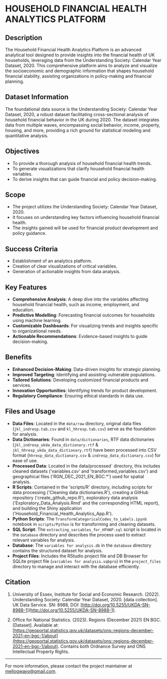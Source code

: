 # HOUSEHOLD FINANCIAL HEALTH ANALYTICS PLATFORM

## Description

The Household Financial Health Analytics Platform is an advanced analytical tool designed to provide insights into the financial health of UK households, leveraging data from the Understanding Society: Calendar Year Dataset, 2020. This comprehensive platform aims to analyze and visualize the socioeconomic and demographic information that shapes household financial stability, assisting organizations in policy-making and financial planning.

## Dataset Information

The foundational data source is the Understanding Society: Calendar Year Dataset, 2020, a robust dataset facilitating cross-sectional analysis of household financial behavior in the UK during 2020. The dataset integrates data from multiple waves, encompassing social behavior, income, property, housing, and more, providing a rich ground for statistical modeling and quantitative analysis.

## Objectives

- To provide a thorough analysis of household financial health trends.
- To generate visualizations that clarify household financial health variables.
- To derive insights that can guide financial and policy decision-making.

## Scope

- The project utilizes the Understanding Society: Calendar Year Dataset, 2020.
- It focuses on understanding key factors influencing household financial health.
- The insights gained will be used for financial product development and policy guidance.

## Success Criteria

- Establishment of an analytics platform.
- Creation of clear visualizations of critical variables.
- Generation of actionable insights from data analysis.

## Key Features

- **Comprehensive Analysis**: A deep dive into the variables affecting household financial health, such as income, employment, and education.
- **Predictive Modelling**: Forecasting financial outcomes for households using machine learning.
- **Customizable Dashboards**: For visualizing trends and insights specific to organizational needs.
- **Actionable Recommendations**: Evidence-based insights to guide decision-making.

## Benefits

- **Enhanced Decision-Making**: Data-driven insights for strategic planning.
- **Improved Targeting**: Identifying and assisting vulnerable populations.
- **Tailored Solutions**: Developing customized financial products and services.
- **Innovation Opportunities**: Identifying trends for product development.
- **Regulatory Compliance**: Ensuring ethical standards in data use.

## Files and Usage

- **Data Files**: Located in the `data/raw` directory, original data files (`jkl_indresp.tab.csv` and `kl_hhresp.tab.csv`) serve as the foundation for analysis.
- **Data Dictionaries**: Found in `data/dictionaries`, RTF data dictionaries (`jkl_indresp_ukda_data_dictionary.rtf` & `jkl_hhresp_ukda_data_dictionary.rtf`) have been processed into CSV format (`hhresp_data_dictionary.csv` & `indresp_data_dictionary.csv`) for ease of use.
- **Processed Data**: Located in the data/processed` directory, this includes cleaned datasets ('variables.csv' and 'transformed_variables.csv') and geographical files ('RGN_DEC_2021_EN_BGC.*') used for spatial analysis.
- **R Scripts**: Contained in the 'scripts/R' directory, including scripts for data processing ('Cleaning data dictionaries.R'), creating a GitHub repository ('create_github_repo.R'), exploratory data analysis ('Exploratory_Data_Analysis.Rmd' and the corresponding HTML report), and building the Shiny application ('Household_Financial_Health_Analytics_App.R').
- **Python Scripts**: The `TransformCategoricalCodes_to_Labels.ipynb` notebook in `scripts/Python` is for transforming and cleaning datasets.
- **SQL Script**: The `extracting_variables_for_HFHAP.sql` script is located in the `database` directory and describes the process used to extract relevant variables for analysis.
- **Database**: The `variables for analysis.db` in the `database` directory contains the structured dataset for analysis.
- **Project Files**: Includes the RStudio project file and DB Browser for SQLite project file (`variables for analysis.sqbpro`) in the `project_files` directory to manage and interact with the database efficiently.

## Citation

1. University of Essex, Institute for Social and Economic Research. (2022). Understanding Society: Calendar Year Dataset, 2020. [data collection]. UK Data Service. SN: 8988, DOI: [http://doi.org/10.5255/UKDA-SN-8988-1](http://doi.org/10.5255/UKDA-SN-8988-1).

2. Office for National Statistics. (2023). Regions (December 2021) EN BGC. [Dataset]. Available at: [https://geoportal.statistics.gov.uk/datasets/ons::regions-december-2021-en-bgc-1/about](https://geoportal.statistics.gov.uk/datasets/ons::regions-december-2021-en-bgc-1/about). Contains both Ordnance Survey and ONS Intellectual Property Rights.

---

For more information, please contact the project maintainer at mellogwayo@gmail.com.
